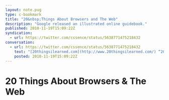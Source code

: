 ```yaml
---
layout: note.pug
type: c-bookmark
title: "20&nbsp;Things About Browsers and The Web"
description: "Google released an illustrated online guidebook."
published: 2010-11-19T15:09:22Z
syndication:
  - url: https://twitter.com/cssence/status/5638771475218432
conversation:
  - url: https://twitter.com/cssence/status/5638771475218432
    text: "[20thingsilearned.com](http://www.20thingsilearned.com/) “20 Things I Learned about Browsers and the Web” - @google on HTML5"
    posted: 2010-11-19T15:09:22Z
---
```


# 20&nbsp;Things About Browsers &&nbsp;The Web
